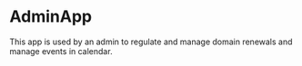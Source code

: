 # AdminApp
This app is used by an admin to regulate and manage domain renewals and manage events in calendar.
